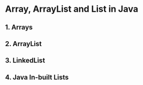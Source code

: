 # Array, ArrayList and List in Java

## 1. Arrays

## 2. ArrayList

## 3. LinkedList

## 4. Java In-built Lists
